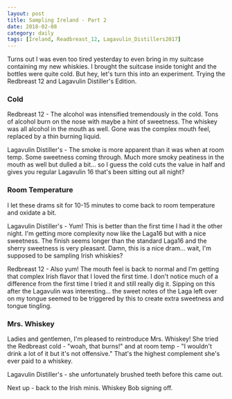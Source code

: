 ```yaml
---
layout: post
title: Sampling Ireland - Part 2
date: 2018-02-08
category: daily
tags: [Ireland, Readbreast_12, Lagavulin_Distillers2017]
---
```


Turns out I was even too tired yesterday to even bring in my suitcase containing my new whiskies. I brought the suitcase inside tonight and the bottles were quite cold. But hey, let's turn this into an experiment. Trying the Redbreast 12 and Lagavulin Distiller's Edition.

### Cold

Redbreast 12 - The alcohol was intensified tremendously in the cold. Tons of alcohol burn on the nose with maybe a hint of sweetness. The whiskey was all alcohol in the mouth as well. Gone was the complex mouth feel, replaced by a thin burning liquid.

Lagavulin Distiller's - The smoke is more apparent than it was when at room temp. Some sweetness coming through. Much more smoky peatiness in the mouth as well but dulled a bit... so I guess the cold cuts the value in half and gives you regular Lagavulin 16 that's been sitting out all night?

### Room Temperature

I let these drams sit for 10-15 minutes to come back to room temperature and oxidate a bit.

Lagavulin Distiller's - Yum! This is better than the first time I had it the other night. I'm getting more complexity now like the Laga16 but with a nice sweetness. The finish seems longer than the standard Laga16 and the sherry sweetness is very pleasant. Damn, this is a nice dram... wait, I'm supposed to be sampling Irish whiskies? 

Redbreast 12 - Also yum! The mouth feel is back to normal and I'm getting that complex Irish flavor that I loved the first time. I don't notice much of a difference from the first time I tried it and still really dig it. Sipping on this after the Lagavulin was interesting... the sweet notes of the Laga left over on my tongue seemed to be triggered by this to create extra sweetness and tongue tingling.

### Mrs. Whiskey

Ladies and gentlemen, I'm pleased to reintroduce Mrs. Whiskey! She tried the Redbreast cold - "woah, that burns!" and at room temp - "I wouldn't drink a lot of it but it's not offensive." That's the highest complement she's ever paid to a whiskey.

Lagavulin Distiller's - she unfortunately brushed teeth before this came out.

Next up - back to the Irish minis. Whiskey Bob signing off.
